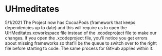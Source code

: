 # UHmeditates

5/1/2021
The Project now has CocoaPods (framework that keeps dependencies up to date) and this will require us to open the UHMeditates.xcworkspace file instead of the .xcodeproject file to make our changes. If you open the .xcodeproject file, you'll notice you get errors about missing frameworks so that'll be the queue to switch over to the right file before starting to code. The same process for GitHub applies within it. 
